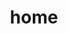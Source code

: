 ---
layout: archive
title: home
author_profile: true

permalink: /
pagination:
  enabled: true
  per_page: 5
  sort_reverse: true
  trail:
    before: 2
    after: 2
---
